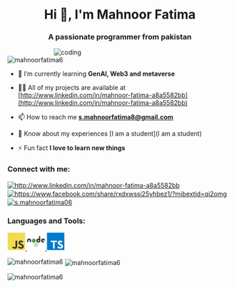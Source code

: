 <h1 align="center">Hi 👋, I'm Mahnoor Fatima</h1>
<h3 align="center">A passionate programmer from pakistan</h3>

<img align="right" alt="coding" width="400" src="https://user-images.githubusercontent.com/55389276/140866485-8fb1c876-9a8f-4d6a-98dc-08c4981eaf70.gif">

<p align="left"> <img src="https://komarev.com/ghpvc/?username=mahnoorfatima6&label=Profile%20views&color=0e75b6&style=flat" alt="mahnoorfatima6" /> </p>

- 🌱 I’m currently learning **GenAI, Web3 and metaverse**

- 👨‍💻 All of my projects are available at [http://www.linkedin.com/in/mahnoor-fatima-a8a5582bb](http://www.linkedin.com/in/mahnoor-fatima-a8a5582bb)

- 📫 How to reach me **s.mahnoorfatima8@gmail.com**

- 📄 Know about my experiences [I am a student](I am a student)

- ⚡ Fun fact **I love to learn new things**

<h3 align="left">Connect with me:</h3>
<p align="left">
<a href="https://linkedin.com/in/http://www.linkedin.com/in/mahnoor-fatima-a8a5582bb" target="blank"><img align="center" src="https://raw.githubusercontent.com/rahuldkjain/github-profile-readme-generator/master/src/images/icons/Social/linked-in-alt.svg" alt="http://www.linkedin.com/in/mahnoor-fatima-a8a5582bb" height="30" width="40" /></a>
<a href="https://fb.com/https://www.facebook.com/share/rxdxwssi25yhbez1/?mibextid=qi2omg" target="blank"><img align="center" src="https://raw.githubusercontent.com/rahuldkjain/github-profile-readme-generator/master/src/images/icons/Social/facebook.svg" alt="https://www.facebook.com/share/rxdxwssi25yhbez1/?mibextid=qi2omg" height="30" width="40" /></a>
<a href="https://instagram.com/s.mahnoorfatima06" target="blank"><img align="center" src="https://raw.githubusercontent.com/rahuldkjain/github-profile-readme-generator/master/src/images/icons/Social/instagram.svg" alt="s.mahnoorfatima06" height="30" width="40" /></a>
</p>

<h3 align="left">Languages and Tools:</h3>
<p align="left"> <a href="https://developer.mozilla.org/en-US/docs/Web/JavaScript" target="_blank" rel="noreferrer"> <img src="https://raw.githubusercontent.com/devicons/devicon/master/icons/javascript/javascript-original.svg" alt="javascript" width="40" height="40"/> </a> <a href="https://nodejs.org" target="_blank" rel="noreferrer"> <img src="https://raw.githubusercontent.com/devicons/devicon/master/icons/nodejs/nodejs-original-wordmark.svg" alt="nodejs" width="40" height="40"/> </a> <a href="https://www.typescriptlang.org/" target="_blank" rel="noreferrer"> <img src="https://raw.githubusercontent.com/devicons/devicon/master/icons/typescript/typescript-original.svg" alt="typescript" width="40" height="40"/> </a> </p>

<p><img align="left" src="https://github-readme-stats.vercel.app/api/top-langs?username=mahnoorfatima6&show_icons=true&locale=en&layout=compact" alt="mahnoorfatima6" /></p>

<p>&nbsp;<img align="center" src="https://github-readme-stats.vercel.app/api?username=mahnoorfatima6&show_icons=true&locale=en" alt="mahnoorfatima6" /></p>

<p><img align="center" src="https://github-readme-streak-stats.herokuapp.com/?user=mahnoorfatima6&" alt="mahnoorfatima6" /></p>

